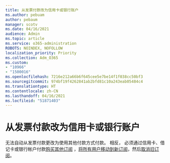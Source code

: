 ```yaml
---
title: 从发票付款改为信用卡或银行账户
ms.author: pebuam
author: pebaum
manager: scotv
ms.date: 04/16/2021
audience: Admin
ms.topic: article
ms.service: o365-administration
ROBOTS: NOINDEX, NOFOLLOW
localization_priority: Priority
ms.collection: Adm_O365
ms.custom:
- "10966"
- "1500016"
ms.openlocfilehash: 7216e212a66b6f645cee5e7be14f1f038cc50bf3
ms.sourcegitcommit: 974bf19f4262841ab2bfd81c10a243eab05484c4
ms.translationtype: HT
ms.contentlocale: zh-CN
ms.lasthandoff: 04/16/2021
ms.locfileid: "51871403"
---
```

# <a name="change-from-invoice-payments-to-credit-card-or-bank-account"></a>从发票付款改为信用卡或银行账户

无法自动从发票付款更改为使用其他付款方式付款。 相反， 必须通过信用卡、借记卡或银行帐户付款[购买其他订阅](https://docs.microsoft.com/microsoft-365/commerce/try-or-buy-microsoft-365#buy-a-different-subscription) ，[将所有用户移动到新订阅](https://docs.microsoft.com/microsoft-365/commerce/subscriptions/move-users-different-subscription)，然后[取消旧订阅](https://docs.microsoft.com/microsoft-365/commerce/subscriptions/cancel-your-subscription)。 